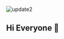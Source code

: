 

![update2](https://github.com/user-attachments/assets/2b03f11a-f9b7-4280-8566-b3f90b57f4b4)

## Hi Everyone 👋

<!--
**anushreeghosh123/anushreeghosh123** is a ✨ _special_ ✨ repository because its `README.md` (this file) appears on your GitHub profile.

Here are some ideas to get you started:

- 🔭 I’m currently working on ...
- 🌱 I’m currently learning ...
- 👯 I’m looking to collaborate on ...
- 🤔 I’m looking for help with ...
- 💬 Ask me about ...
- 📫 How to reach me: ...
- 😄 Pronouns: ...
- ⚡ Fun fact: ...
-->
